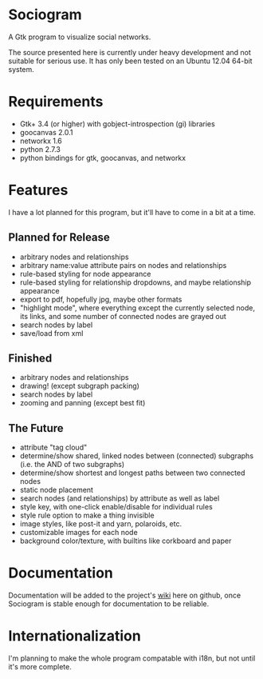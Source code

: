 Sociogram
=========

A Gtk program to visualize social networks.

The source presented here is currently under heavy development and not suitable for serious use. It has only been tested on an Ubuntu 12.04 64-bit system.

Requirements
============

* Gtk+ 3.4 (or higher) with gobject-introspection (gi) libraries
* goocanvas 2.0.1
* networkx 1.6
* python 2.7.3
* python bindings for gtk, goocanvas, and networkx

Features
=======
I have a lot planned for this program, but it'll have to come in a bit at a time.

Planned for Release
-----------------
* arbitrary nodes and relationships
* arbitrary name:value attribute pairs on nodes and relationships
* rule-based styling for node appearance
* rule-based styling for relationship dropdowns, and maybe relationship appearance
* export to pdf, hopefully jpg, maybe other formats
* "highlight mode", where everything except the currently selected node, its links, and some number of connected nodes are grayed out
* search nodes by label
* save/load from xml

Finished
-------
* arbitrary nodes and relationships
* drawing! (except subgraph packing)
* search nodes by label
* zooming and panning (except best fit)

The Future
---------
* attribute "tag cloud"
* determine/show shared, linked nodes between (connected) subgraphs (i.e. the AND of two subgraphs)
* determine/show shortest and longest paths between two connected nodes
* static node placement
* search nodes (and relationships) by attribute as well as label
* style key, with one-click enable/disable for individual rules
* style rule option to make a thing invisible
* image styles, like post-it and yarn, polaroids, etc.
* customizable images for each node
* background color/texture, with builtins like corkboard and paper

Documentation
============
Documentation will be added to the project's [wiki](https://github.com/aurule/Sociogram/wiki) here on github, once Sociogram is stable enough for documentation to be reliable.

Internationalization
==================
I'm planning to make the whole program compatable with i18n, but not until it's more complete.
